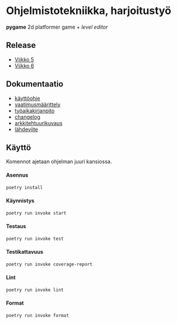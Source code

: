 # Ohjelmistotekniikka, harjoitustyö
**pygame** 2d platformer game + *level editor*

## Release
- [Viikko 5](https://github.com/Zediyo/ot-harjoitustyo/releases/tag/viikko5)
- [Viikko 6](https://github.com/Zediyo/ot-harjoitustyo/releases/tag/viikko6)

## Dokumentaatio
- [käyttöohje](dokumentaatio/kayttoohje.md)
- [vaatimusmäärittely](dokumentaatio/vaatimusmaarittely.md)
- [työaikakirjanpito](dokumentaatio/tuntikirjanpito.md)
- [changelog](dokumentaatio/changelog.md)
- [arkkitehtuurikuvaus](dokumentaatio/arkkitehtuuri.md)
- [lähdeviite](dokumentaatio/lahdeviite.md)

## Käyttö
Komennot ajetaan ohjelman juuri kansiossa.

#### Asennus
```bash
poetry install
```
#### Käynnistys
```bash
poetry run invoke start
```
#### Testaus
```bash
poetry run invoke test
```
#### Testikattavuus
```bash
poetry run invoke coverage-report
```
#### Lint
```bash
poetry run invoke lint
```
#### Format
```bash
poetry run invoke format
```
